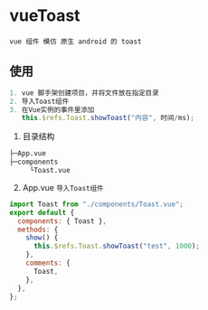 # vueToast

`vue 组件 模仿 原生 android 的 toast`

## 使用

```javascript
1. vue 脚手架创建项目，并将文件放在指定目录
2. 导入Toast组件
3. 在Vue实例的事件里添加
   this.$refs.Toast.showToast("内容", 时间/ms);
```

1. 目录结构

```bash
├─App.vue
├─components
     └Toast.vue
```

2. App.vue `导入Toast组件`

```javascript
import Toast from "./components/Toast.vue";
export default {
  components: { Toast },
  methods: {
    show() {
      this.$refs.Toast.showToast("test", 1000);
    },
    comments: {
      Toast,
    },
  },
};
```
